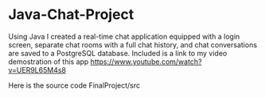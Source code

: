 # Java-Chat-Project
Using Java I created a real-time chat application equipped with a login screen, separate chat rooms with a full chat history, and chat conversations are saved to a PostgreSQL database. 
Included is a link to my video demostration of this app
https://www.youtube.com/watch?v=UER9L65M4s8

Here is the source code
FinalProject/src
